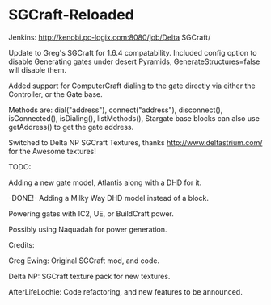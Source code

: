 SGCraft-Reloaded
================
Jenkins: http://kenobi.pc-logix.com:8080/job/Delta SGCraft/

Update to Greg's SGCraft for 1.6.4 compatability.
Included config option to disable Generating gates under desert Pyramids, GenerateStructures=false will disable them.

Added support for ComputerCraft dialing to the gate directly via either the Controller, or the Gate base.

Methods are: dial("address"), connect("address"), disconnect(), isConnected(), isDialing(), listMethods(), Stargate base blocks can also use getAddress() to get the gate address.

Switched to Delta NP SGCraft Textures, thanks http://www.deltastrium.com/ for the Awesome textures!


TODO:

Adding a new gate model, Atlantis along with a DHD for it.

-DONE!- Adding a Milky Way DHD model instead of a block.

Powering gates with IC2, UE, or BuildCraft power.

Possibly using Naquadah for power generation.



Credits:

Greg Ewing: Original SGCraft mod, and code.

Delta NP: SGCraft texture pack for new textures.

AfterLifeLochie: Code refactoring, and new features to be announced.

